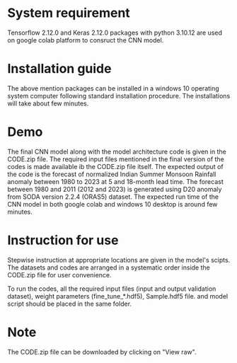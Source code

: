 # System requirement
Tensorflow 2.12.0 and Keras 2.12.0 packages with python 3.10.12 are used on google colab platform to consruct the CNN model.

# Installation guide
The above mention packages can be installed in a windows 10 operating system computer following standard installation procedure. The installations will take about few minutes.

# Demo
The final CNN model along with the model architecture code is given in the CODE.zip file. The required input files mentioned in the final version of the codes is made available ib the CODE.zip file itself. The expected output of the code is the forecast of normalized Indian Summer Monsoon Rainfall anomaly between 1980 to 2023 at 5 and 18-month lead time. The forecast between 1980 and 2011 (2012 and 2023) is generated using D20 anomaly from SODA version 2.2.4 (ORAS5) dataset. The expected run time of the CNN model in both google colab and windows 10 desktop is around few minutes.

# Instruction for use
Stepwise instruction at appropriate locations are given in the model's scipts. The datasets and codes are arranged in a systematic order inside the CODE.zip file for user convenience.

To run the codes, all the required input files (input and output validation dataset), weight parameters (fine_tune_*.hdf5), Sample.hdf5 file. and model script should be placed in the same folder.

# Note
The CODE.zip file can be downloaded by clicking on "View raw".
